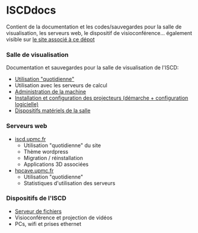 # ISCDdocs
Contient de la documentation et les codes/sauvegardes pour la salle de visualisation, les serveurs web, le dispositif de visioconférence... également visible sur [le site associé à ce dépot](http://ISCDdocs.github.io)

### Salle de visualisation
Documentation et sauvegardes pour la salle de visualisation de l'ISCD:
* [Utilisation "quotidienne"](docs/visu/usageQuotidien.md)
* Utilisation avec les serveurs de calcul
* [Administration de la machine](docs/visu/administration.md)
* [Installation et configuration des projecteurs (démarche + configuration logicielle)](docs/visu/blendingNvidia.md)
* [Dispositifs matériels de la salle](docs/visu/dispositifs.md)

### Serveurs web
* [iscd.upmc.fr](http://iscd.upmc.fr)
  * Utilisation "quotidienne" du site
  * Thème wordpress
  * Migration / réinstallation
  * Applications 3D associées
* [hpcave.upmc.fr](http://hpcave.upmc.fr)
  * Utilisation "quotidienne"
  * Statistiques d'utilisation des serveurs
  
### Dispositifs de l'ISCD
* [Serveur de fichiers](docs/iscd/serveurDeFichiers.md)
* Visioconférence et projection de vidéos
* PCs, wifi et prises ethernet
